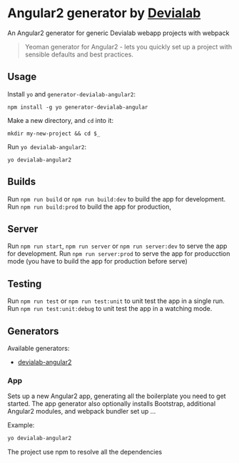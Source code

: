 # Angular2 generator by [Devialab](http://devialab.com)

An Angular2 generator for generic Devialab webapp projects with webpack

> Yeoman generator for Angular2 - lets you quickly set up a project with sensible defaults and best practices.

## Usage

Install `yo` and `generator-devialab-angular2`:
```
npm install -g yo generator-devialab-angular
```

Make a new directory, and `cd` into it:
```
mkdir my-new-project && cd $_
```

Run `yo devialab-angular2`:
```
yo devialab-angular2
```

Builds
------
Run `npm run build` or `npm run build:dev` to build the app for development.
Run `npm run build:prod` to build the app for production,

Server
-----
Run `npm run start`, `npm run server` or `npm run server:dev` to serve the app for development.
Run `npm run server:prod` to serve the app for producction mode (you have to build the app for production before serve)

Testing
-----
Run `npm run test` or `npm run test:unit` to unit test the app in a single run.
Run `npm run test:unit:debug` to unit test the app in a watching mode.

## Generators

Available generators:

* [devialab-angular2](#app)

### App
Sets up a new Angular2 app, generating all the boilerplate you need to get started. The app generator also optionally installs Bootstrap, additional Angular2 modules, and webpack bundler set up ...

Example:
```bash
yo devialab-angular2
```

The project use npm to resolve all the dependencies
